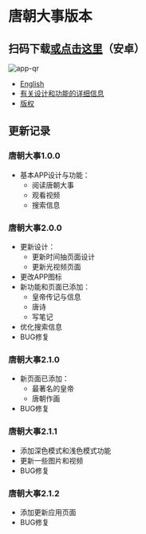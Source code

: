 # 唐朝大事版本

## 扫码下载[或点击这里](https://github.com/vincnttt/TangDynasty-APP/tree/master/version/apk)（安卓）
![app-qr](still-on-progress)
* [English](https://github.com/vincnttt/TangDynasty-APP/tree/master/version/VERSION.md)
* [有关设计和功能的详细信息](https://github.com/vincnttt/TangDynasty-APP/blob/master/README_zh.md)
* [版权](https://github.com/vincnttt/TangDynasty-APP/blob/master/README_zh.md#%E7%89%88%E6%9D%83)

## 更新记录
### **唐朝大事1.0.0**
* 基本APP设计与功能：
    * 阅读唐朝大事
    * 观看视频
    * 搜索信息

### **唐朝大事2.0.0**
* 更新设计：
    * 更新时间抽页面设计
    * 更新光视频页面
* 更改APP图标
* 新功能和页面已添加：
    * 皇帝传记与信息
    * 唐诗
    * 写笔记
* 优化搜索信息
* BUG修复

### **唐朝大事2.1.0**
* 新页面已添加：
    * 最著名的皇帝
    * 唐朝作画
* BUG修复

### **唐朝大事2.1.1**
* 添加深色模式和浅色模式功能
* 更新一些图片和视频
* BUG修复

### **唐朝大事2.1.2**
* 添加更新应用页面
* BUG修复
